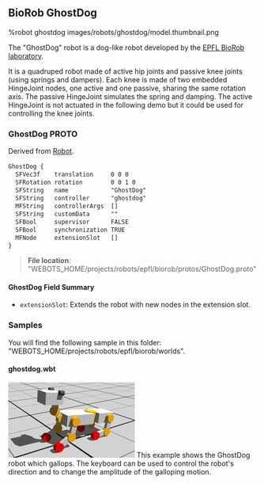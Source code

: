 ## BioRob GhostDog

%robot ghostdog images/robots/ghostdog/model.thumbnail.png

The "GhostDog" robot is a dog-like robot developed by the [EPFL BioRob laboratory](https://biorob.epfl.ch/).

It is a quadruped robot made of active hip joints and passive knee joints (using springs and dampers).
Each knee is made of two embedded HingeJoint nodes, one active and one passive, sharing the same rotation axis.
The passive HingeJoint simulates the spring and damping.
The active HingeJoint is not actuated in the following demo but it could be used for controlling the knee joints.

### GhostDog PROTO

Derived from [Robot](../reference/robot.md).

```
GhostDog {
  SFVec3f    translation     0 0 0
  SFRotation rotation        0 0 1 0
  SFString   name            "GhostDog"
  SFString   controller      "ghostdog"
  MFString   controllerArgs  []
  SFString   customData      ""
  SFBool     supervisor      FALSE
  SFBool     synchronization TRUE
  MFNode     extensionSlot   []
}
```

> **File location**: "WEBOTS\_HOME/projects/robots/epfl/biorob/protos/GhostDog.proto"

#### GhostDog Field Summary

- `extensionSlot`: Extends the robot with new nodes in the extension slot.

### Samples

You will find the following sample in this folder: "WEBOTS\_HOME/projects/robots/epfl/biorob/worlds".

#### ghostdog.wbt

![ghostdog.png](images/robots/ghostdog/ghostdog.wbt.thumbnail.jpg) This example shows the GhostDog robot which gallops.
The keyboard can be used to control the robot's direction and to change the amplitude of the galloping motion.
